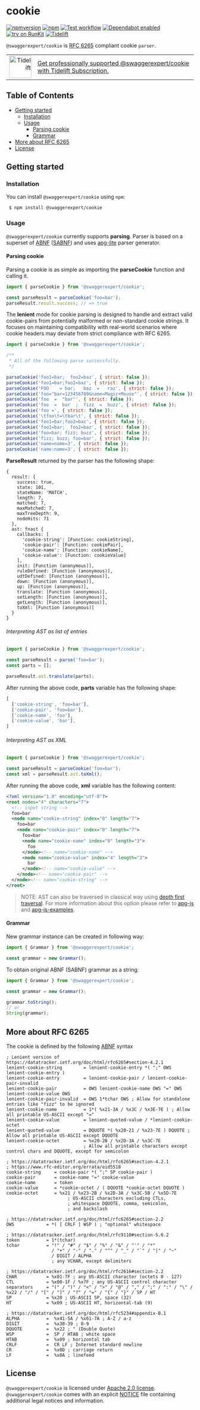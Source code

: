 # cookie

[![npmversion](https://badge.fury.io/js/@swaggerexpert%2Fcookie.svg)](https://www.npmjs.com/package/@swaggerexpert/cookie)
[![npm](https://img.shields.io/npm/dm/@swaggerexpert/cookie)](https://www.npmjs.com/package/@swaggerexpert/cookie)
[![Test workflow](https://github.com/swaggerexpert/cookie/actions/workflows/test.yml/badge.svg)](https://github.com/swaggerexpert/cookie/actions)
[![Dependabot enabled](https://img.shields.io/badge/Dependabot-enabled-blue.svg)](https://dependabot.com/)
[![try on RunKit](https://img.shields.io/badge/try%20on-RunKit-brightgreen.svg?style=flat)](https://npm.runkit.com/@swaggerexpert/cookie)
[![Tidelift](https://tidelift.com/badges/package/npm/@swaggerexpert%2Fcookie)](https://tidelift.com/subscription/pkg/npm-.swaggerexpert-cookie?utm_source=npm-swaggerexpert-cookie&utm_medium=referral&utm_campaign=readme)

`@swaggerexpert/cookie` is [RFC 6265](https://datatracker.ietf.org/doc/html/rfc6265) compliant cookie `parser`.

<table>
  <tr>
    <td align="right" valign="middle">
        <img src="https://cdn2.hubspot.net/hubfs/4008838/website/logos/logos_for_download/Tidelift_primary-shorthand-logo.png" alt="Tidelift" width="60" />
      </td>
      <td valign="middle">
        <a href="https://tidelift.com/subscription/pkg/npm-.swaggerexpert-cookie?utm_source=npm-swaggerexpert-cookie&utm_medium=referral&utm_campaign=readme">
            Get professionally supported @swaggerexpert/cookie with Tidelift Subscription.
        </a>
      </td>
  </tr>
</table>

## Table of Contents

- [Getting started](#getting-started)
  - [Installation](#installation)
  - [Usage](#usage)
    - [Parsing cookie](#parsing-cookie)
    - [Grammar](#grammar)
- [More about RFC 6265](#more-about-rfc-6265)
- [License](#license)

## Getting started

### Installation

You can install `@swaggerexpert/cookie` using `npm`:

```sh
 $ npm install @swaggerexpert/cookie
```

### Usage

`@swaggerexpert/cookie` currently supports **parsing**.
Parser is based on a superset of [ABNF](https://www.rfc-editor.org/rfc/rfc5234) ([SABNF](https://cs.github.com/ldthomas/apg-js2/blob/master/SABNF.md))
and uses [apg-lite](https://github.com/ldthomas/apg-lite) parser generator.

#### Parsing cookie

Parsing a cookie is as simple as importing the **parseCookie** function
and calling it.

```js
import { parseCookie } from '@swaggerexpert/cookie';

const parseResult = parseCookie('foo=bar');
parseResult.result.success; // => true
```

The **lenient** mode for cookie parsing is designed to handle and extract valid
cookie-pairs from potentially malformed or non-standard cookie strings.
It focuses on maintaining compatibility with real-world scenarios where cookie
headers may deviate from strict compliance with RFC 6265.

```js
import { parseCookie } from '@swaggerexpert/cookie';

/**
 * All of the following parse successfully.
 */

parseCookie('foo1=bar;  foo2=baz', { strict: false });
parseCookie('foo1=bar;foo2=baz', { strict: false });
parseCookie('FOO    = bar;   baz  =   raz', { strict: false });
parseCookie('foo="bar=123456789&name=Magic+Mouse"', { strict: false });
parseCookie('foo  =  "bar"', { strict: false });
parseCookie('foo  =  bar  ;  fizz  =  buzz', { strict: false });
parseCookie('foo =', { strict: false });
parseCookie('\tfoo\t=\tbar\t', { strict: false });
parseCookie('foo1=bar;foo2=baz', { strict: false });
parseCookie('foo1=bar;  foo2=baz', { strict: false });
parseCookie('foo=bar; fizz; buzz', { strict: false });
parseCookie('fizz; buzz; foo=bar', { strict: false });
parseCookie('name=name=3', { strict: false });
parseCookie('name:name=3', { strict: false });
```

**ParseResult** returned by the parser has the following shape:

```
{
  result: {
    success: true,
    state: 101,
    stateName: 'MATCH',
    length: 7,
    matched: 7,
    maxMatched: 7,
    maxTreeDepth: 9,
    nodeHits: 71
  },
  ast: fnast {
    callbacks: [
      'cookie-string': [Function: cookieString],
      'cookie-pair': [Function: cookiePair],
      'cookie-name': [Function: cookieName],
      'cookie-value': [Function: cookieValue]
    ],
    init: [Function (anonymous)],
    ruleDefined: [Function (anonymous)],
    udtDefined: [Function (anonymous)],
    down: [Function (anonymous)],
    up: [Function (anonymous)],
    translate: [Function (anonymous)],
    setLength: [Function (anonymous)],
    getLength: [Function (anonymous)],
    toXml: [Function (anonymous)]
  }
}
```

###### Interpreting AST as list of entries

```js
import { parseCookie } from '@swaggerexpert/cookie';

const parseResult = parse('foo=bar');
const parts = [];

parseResult.ast.translate(parts);
```

After running the above code, **parts** variable has the following shape:

```js
[
  ['cookie-string', 'foo=bar'],
  ['cookie-pair', 'foo=bar'],
  ['cookie-name', 'foo'],
  ['cookie-value', 'bar'],
]
```

###### Interpreting AST as XML

```js
import { parseCookie } from '@swaggerexpert/cookie';

const parseResult = parseCookie('foo=bar');
const xml = parseResult.ast.toXml();
```

After running the above code, **xml** variable has the following content:

```xml
<?xml version="1.0" encoding="utf-8"?>
<root nodes="4" characters="7">
  <!-- input string -->
  foo=bar
  <node name="cookie-string" index="0" length="7">
    foo=bar
    <node name="cookie-pair" index="0" length="7">
      foo=bar
      <node name="cookie-name" index="0" length="3">
        foo
      </node><!-- name="cookie-name" -->
      <node name="cookie-value" index="4" length="3">
        bar
      </node><!-- name="cookie-value" -->
    </node><!-- name="cookie-pair" -->
  </node><!-- name="cookie-string" -->
</root>
```

> NOTE: AST can also be traversed in classical way using [depth first traversal](https://www.tutorialspoint.com/data_structures_algorithms/depth_first_traversal.htm). For more information about this option please refer to [apg-js](https://github.com/ldthomas/apg-js) and [apg-js-examples](https://github.com/ldthomas/apg-js-examples).


#### Grammar

New grammar instance can be created in following way:

```js
import { Grammar } from '@swaggerexpert/cookie';

const grammar = new Grammar();
```

To obtain original ABNF (SABNF) grammar as a string:

```js
import { Grammar } from '@swaggerexpert/cookie';

const grammar = new Grammar();

grammar.toString();
// or
String(grammar);
```

## More about RFC 6265

The cookie is defined by the following [ABNF](https://tools.ietf.org/html/rfc5234) syntax

```abnf
; Lenient version of https://datatracker.ietf.org/doc/html/rfc6265#section-4.2.1
lenient-cookie-string        = lenient-cookie-entry *( ";" OWS lenient-cookie-entry )
lenient-cookie-entry         = lenient-cookie-pair / lenient-cookie-pair-invalid
lenient-cookie-pair          = OWS lenient-cookie-name OWS "=" OWS lenient-cookie-value OWS
lenient-cookie-pair-invalid  = OWS 1*tchar OWS ; Allow for standalone entries like "fizz" to be ignored
lenient-cookie-name          = 1*( %x21-3A / %x3C / %x3E-7E ) ; Allow all printable US-ASCII except "="
lenient-cookie-value         = lenient-quoted-value / *lenient-cookie-octet
lenient-quoted-value         = DQUOTE *( %x20-21 / %x23-7E ) DQUOTE ; Allow all printable US-ASCII except DQUOTE
lenient-cookie-octet         = %x20-2B / %x2D-3A / %x3C-7E
                             ; Allow all printable characters except control chars and DQUOTE, except for semicolon

; https://datatracker.ietf.org/doc/html/rfc6265#section-4.2.1
; https://www.rfc-editor.org/errata/eid5518
cookie-string     = cookie-pair *( ";" SP cookie-pair )
cookie-pair       = cookie-name "=" cookie-value
cookie-name       = token
cookie-value      = *cookie-octet / ( DQUOTE *cookie-octet DQUOTE )
cookie-octet      = %x21 / %x23-2B / %x2D-3A / %x3C-5B / %x5D-7E
                       ; US-ASCII characters excluding CTLs,
                       ; whitespace DQUOTE, comma, semicolon,
                       ; and backslash

; https://datatracker.ietf.org/doc/html/rfc6265#section-2.2
OWS            = *( [ CRLF ] WSP ) ; "optional" whitespace

; https://datatracker.ietf.org/doc/html/rfc9110#section-5.6.2
token          = 1*(tchar)
tchar          = "!" / "#" / "$" / "%" / "&" / "'" / "*"
                 / "+" / "-" / "." / "^" / "_" / "`" / "|" / "~"
                 / DIGIT / ALPHA
                 ; any VCHAR, except delimiters

; https://datatracker.ietf.org/doc/html/rfc2616#section-2.2
CHAR           = %x01-7F ; any US-ASCII character (octets 0 - 127)
CTL            = %x00-1F / %x7F ; any US-ASCII control character
separators     = "(" / ")" / "<" / ">" / "@" / "," / ";" / ":" / "\" / %x22 / "/" / "[" / "]" / "?" / "=" / "{" / "}" / SP / HT
SP             = %x20 ; US-ASCII SP, space (32)
HT             = %x09 ; US-ASCII HT, horizontal-tab (9)

; https://datatracker.ietf.org/doc/html/rfc5234#appendix-B.1
ALPHA          =  %x41-5A / %x61-7A ; A-Z / a-z
DIGIT          =  %x30-39 ; 0-9
DQUOTE         =  %x22 ; " (Double Quote)
WSP            =  SP / HTAB ; white space
HTAB           =  %x09 ; horizontal tab
CRLF           =  CR LF ; Internet standard newline
CR             =  %x0D ; carriage return
LF             =  %x0A ; linefeed
```

## License

`@swaggerexpert/cookie` is licensed under [Apache 2.0 license](https://github.com/swaggerexpert/cookie/blob/main/LICENSE).
`@swaggerexpert/cookie` comes with an explicit [NOTICE](https://github.com/swaggerexpert/cookie/blob/main/NOTICE) file
containing additional legal notices and information.
